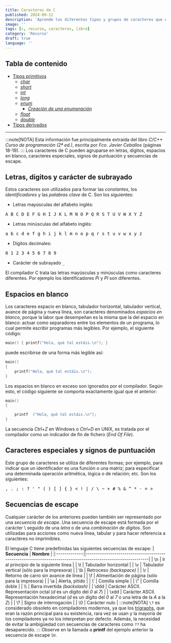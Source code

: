 ```yaml
---
title: Caracteres de C
published: 2024-09-12
description: 'Aprende los diferentes tipos y grupos de caracteres que existen en C.'
image: ''
tags: [c, recurso, caracteres, libro]
category: 'Recurso'
draft: true
language: ''
---
```

## Tabla de contenido
- [Tipos primitivos](#tipos-primitivos)
    - *[char](#char)*
    - *[short](#short)*
    - *[int](#int)*
    - *[long](#long)*
    - *[enum](#enum)*
        - *[Creación de una enumeración](#creación-de-una-enumeración)*
    - *[float](#float)*
    - *[double](#double)*
- [Tipos derivados](#tipos-derivados)
___
:::note[NOTA]
Esta información fue principalmente extraída del libro *C/C++ Curso de programación (2ª ed.)*, escrita por *Fco. Javier Ceballos* (páginas 18-19).
:::
Los caracteres de C pueden agruparse en letras, dígitos, espacios en blanco, caracteres especiales, signos de puntuación y secuencias de escape.
## Letras, dígitos y carácter de subrayado
Estos caracteres son utilizados para formar las *constantes*, los *identificadores* y las *palabras clave* de C. Son los siguientes:
* Letras mayúsculas del alfabeto inglés:
<pre>A B C D E F G H I J K L M N O P Q R S T U V W X Y Z</pre>
* Letras minúsculas del alfabeto inglés:
<pre>a b c d e f g h i j k l m n o p q r s t u v w x y z</pre>
* Dígitos decimales:
<pre>0 1 2 3 4 5 6 7 8 9</pre>
* Carácter de subrayado `_` 

El compilador C trata las letras mayúsculas y minúsculas como caracteres diferentes. Por ejemplo los identificadores *Pi* y *PI* son diferentes.
## Espacios en blanco
Los caracteres espacio en blanco, tabulador horizontal, tabulador vertical, avance de página y nueva línea, son caracteres denominados *espacios en blanco*, porque la labor que desempeñan es la misma que la del espacio en blanco: actuar como separadores entre los elementos de un programa, lo cual permite escribir programas más legibles. Por ejemplo, el siguiente código:
```c
main() { printf("Hola, qué tal estáis.\n"); }
```
puede escribirse de una forma más legible así:
```c
main()
{
    printf("Hola, qué tal estáis.\n");
}
```
Los espacios en blanco en exceso son ignorados por el compilador. Según esto, el código siguiente se comporta exactamente igual que el anterior:
```c
main()
{

    printf  ("Hola, qué tal estáis.\n");
}
```
La secuencia *Ctrl+Z* en Windows o *Ctrl+D* en UNIX, es tratada por el compilador como un indicador de fin de fichero (*End Of File*).
## Caracteres especiales y signos de puntuación
Este grupo de caracteres se utiliza de diferentes formas; por ejemplo, para indicar que un identificador es una función o una matriz; para especificar una determinada operación aritmética, lógica o de relación; etc. Son los siguientes:
<pre>, . ; : ? ' " ( ) [ ] { } < ! | / \ ~ + # % & ^ * - = ></pre>

## Secuencias de escape
Cualquier carácter de los anteriores pueden también ser representado por una *secuencia de escape*. Una secuencia de escape está formada por el carácter \ seguido de una *letra* o de una *combinación de dígitos*. Son utilizadas para acciones como nueva línea, tabular y para hacer referencia a caracteres no imprimibles.

El lenguaje C tiene predefinidas las siguientes secuencias de escape:
| **Secuencia** | **Nombre**                                                                                                  |
|:-------------:|-------------------------------------------------------------------------------------------------------------|
|       \n      | Ir al principio de la siguiente línea                                                                       |
|       \t      | Tabulador horizontal                                                                                        |
|       \v      | Tabulador vertical (sólo para la impresora)                                                                 |
|       \b      | Retroceso _(backspace)_                                                                                     |
|       \r      | Retorno de carro sin avance de línea                                                                        |
|       \f      | Alimentación de página (sólo para la impresora)                                                             |
|       \a      | Alerta, pitido                                                                                              |
|       \\'     | Comilla simple                                                                                              |
|       \\"     | Comilla doble                                                                                               |
|       \\\     | Barra invertida _(backslash)_                                                                               |
|      \ddd     | Carácter ASCII. Representación octal (_d_ es un dígito del _0_ al _7_)                                      |
|      \xdd     | Carácter ASCII. Representación hexadecimal (_d_ es un dígito del _0_ al _7_ o una letra de la _A_ a la _Z_) |
|       \\?     | Signo de interrogación                                                                                      |
|       \0      | Carácter nulo                                                                                               |
:::note[NOTA]
`\?` es considerado obsoleto en compiladores modernos, ya que los [trigraphs](), que eran la razón principal para su existencia, rara vez se usan y la mayoría de los compiladores ya no los interpretan por defecto. Además, la necesidad de evitar la ambigüedad con secuencias de caracteres como `??` ha desaparecido.
:::
Observe en la llamada a **printf** del ejemplo anterior la secuencia de escape *\n*.


